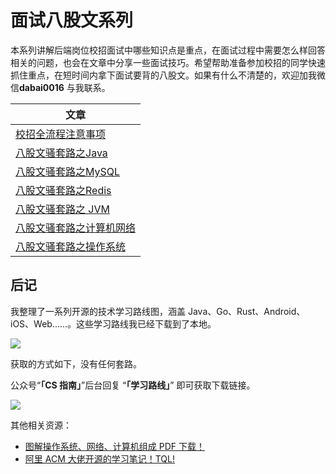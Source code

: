 # 面试八股文系列

本系列讲解后端岗位校招面试中哪些知识点是重点，在面试过程中需要怎么样回答相关的问题，也会在文章中分享一些面试技巧。希望帮助准备参加校招的同学快速抓住重点，在短时间内拿下面试要背的八股文。如果有什么不清楚的，欢迎加我微信**dabai0016** 与我联系。

| 文章                     |
| ------------------------ |
| [校招全流程注意事项      ](./校招全流程注意事项.md) |
| [八股文骚套路之Java      ](./八股文骚套路之Java.md) |
| [八股文骚套路之MySQL     ](./八股文骚套路之MySQL.md) |
| [八股文骚套路之Redis     ](./八股文骚套路之Redis.md) |
| [八股文骚套路之 JVM      ](./八股文骚套路之JVM.md) |
| [八股文骚套路之计算机网络](./八股文骚套路之计算机网络.md) |
| [八股文骚套路之操作系统  ](./八股文骚套路之计算机网络.md) |

## 后记

我整理了一系列开源的技术学习路线图，涵盖 Java、Go、Rust、Android、iOS、Web......。这些学习路线我已经下载到了本地。

![](https://p1-juejin.byteimg.com/tos-cn-i-k3u1fbpfcp/149de14bf0a048feabffb211dc50125a~tplv-k3u1fbpfcp-watermark.image)

获取的方式如下，没有任何套路。

公众号“**「CS 指南」**”后台回复 “**「学习路线」**” 即可获取下载链接。

![](https://img-blog.csdnimg.cn/2021060517454068.png)

其他相关资源：

- [图解操作系统、网络、计算机组成 PDF 下载！](https://mp.weixin.qq.com/s/37o_FateHbhv8Dw5qQmIFg)
- [阿里 ACM 大佬开源的学习笔记！TQL!](https://mp.weixin.qq.com/s/7b4JDVA_s27wCLQD7SACXg)
